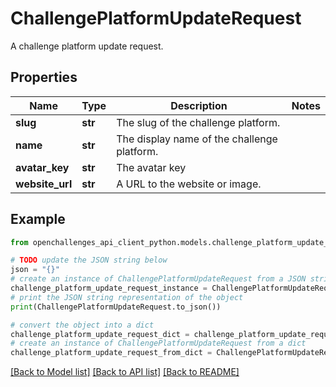 # ChallengePlatformUpdateRequest

A challenge platform update request.

## Properties

| Name            | Type    | Description                                 | Notes |
| --------------- | ------- | ------------------------------------------- | ----- |
| **slug**        | **str** | The slug of the challenge platform.         |
| **name**        | **str** | The display name of the challenge platform. |
| **avatar_key**  | **str** | The avatar key                              |
| **website_url** | **str** | A URL to the website or image.              |

## Example

```python
from openchallenges_api_client_python.models.challenge_platform_update_request import ChallengePlatformUpdateRequest

# TODO update the JSON string below
json = "{}"
# create an instance of ChallengePlatformUpdateRequest from a JSON string
challenge_platform_update_request_instance = ChallengePlatformUpdateRequest.from_json(json)
# print the JSON string representation of the object
print(ChallengePlatformUpdateRequest.to_json())

# convert the object into a dict
challenge_platform_update_request_dict = challenge_platform_update_request_instance.to_dict()
# create an instance of ChallengePlatformUpdateRequest from a dict
challenge_platform_update_request_from_dict = ChallengePlatformUpdateRequest.from_dict(challenge_platform_update_request_dict)
```

[[Back to Model list]](../README.md#documentation-for-models) [[Back to API list]](../README.md#documentation-for-api-endpoints) [[Back to README]](../README.md)

